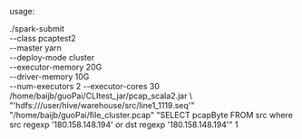 usage:

./spark-submit   
--class pcaptest2      
--master yarn   
--deploy-mode cluster   
--executor-memory 20G  
--driver-memory 10G  
--num-executors 2 
--executor-cores 30  
/home/baijb/guoPai/CLItest_jar/pcap_scala2.jar \ 
"'hdfs:///user/hive/warehouse/src/line1_1119.seq'" 
"/home/baijb/guoPai/file_cluster.pcap" 
"SELECT pcapByte FROM src where src regexp '180.158.148.194' or dst regexp '180.158.148.194'" 
1   
